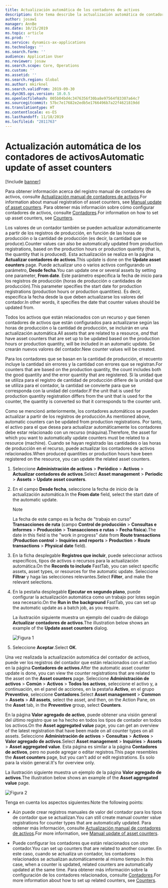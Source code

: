 ```yaml
---
title: Actualización automática de los contadores de activos
description: Este tema describe la actualización automática de contadores de activos en la Administración de activos.
author: josaw1
manager: AnnBe
ms.date: 10/15/2019
ms.topic: article
ms.prod: ''
ms.service: dynamics-ax-applications
ms.technology: ''
ms.search.form: ''
audience: Application User
ms.reviewer: josaw
ms.search.scope: Core, Operations
ms.custom: ''
ms.assetid: ''
ms.search.region: Global
ms.author: mkirknel
ms.search.validFrom: 2019-09-30
ms.dyn365.ops.version: 10.0.5
ms.openlocfilehash: 005b04bd4c3476356f30ba8e97564f83307a64c7
ms.sourcegitcommit: 57bc7e17682e2edb5e1766496b7a22f4621819dd
ms.translationtype: HT
ms.contentlocale: es-ES
ms.lasthandoff: 11/18/2019
ms.locfileid: "2811763"
---
```

# <a name="automatic-update-of-asset-counters"></a><span data-ttu-id="ed71b-103">Actualización automática de los contadores de activos</span><span class="sxs-lookup"><span data-stu-id="ed71b-103">Automatic update of asset counters</span></span>

[!include [banner](../../includes/banner.md)]

<span data-ttu-id="ed71b-104">Para obtener información acerca del registro manual de contadores de activos, consulte [Actualización manual de contadores de activos](../work-orders/manual-update-of-asset-counters.md).</span><span class="sxs-lookup"><span data-stu-id="ed71b-104">For information about manual registration of asset counters, see [Manual update of asset counters](../work-orders/manual-update-of-asset-counters.md).</span></span> <span data-ttu-id="ed71b-105">Para obtener más información sobre cómo configurar contadores de activos, consulte [Contadores](../setup-for-objects/counters.md).</span><span class="sxs-lookup"><span data-stu-id="ed71b-105">For information on how to set up asset counters, see [Counters](../setup-for-objects/counters.md).</span></span>

<span data-ttu-id="ed71b-106">Los valores de un contador también se pueden actualizar automáticamente a partir de los registros de producción, en función de las horas de producción o la cantidad de producción (es decir, la cantidad que se produce).</span><span class="sxs-lookup"><span data-stu-id="ed71b-106">Counter values can also be automatically updated from production registrations, based on the production hours or production quantity (that is, the quantity that is produced).</span></span> <span data-ttu-id="ed71b-107">Esta actualización se realiza en la página **Actualizar contadores de activos**.</span><span class="sxs-lookup"><span data-stu-id="ed71b-107">This update is done on the **Update asset counters** page.</span></span> <span data-ttu-id="ed71b-108">Puede actualizar uno o varios activos configurando un parámetro, **Desde fecha**.</span><span class="sxs-lookup"><span data-stu-id="ed71b-108">You can update one or several assets by setting one parameter, **From date**.</span></span> <span data-ttu-id="ed71b-109">Este parámetro especifica la fecha de inicio para los registros de producción (horas de producción o cantidades de producción).</span><span class="sxs-lookup"><span data-stu-id="ed71b-109">This parameter specifies the start date for production registrations (production hours or production quantities).</span></span> <span data-ttu-id="ed71b-110">Es decir, especifica la fecha desde la que deben actualizarse los valores del contador.</span><span class="sxs-lookup"><span data-stu-id="ed71b-110">In other words, it specifies the date that counter values should be updated from.</span></span>

<span data-ttu-id="ed71b-111">Todos los activos que están relacionados con un recurso *y* que tienen contadores de activos que están configurados para actualizarse según las horas de producción o la cantidad de producción, se incluirán en una actualización automática.</span><span class="sxs-lookup"><span data-stu-id="ed71b-111">All assets that are related to a resource, *and* that have asset counters that are set up to be updated based on the production hours or production quantity, will be included in an automatic update.</span></span> <span data-ttu-id="ed71b-112">Se crearán nuevos valores del contador.</span><span class="sxs-lookup"><span data-stu-id="ed71b-112">New counter values will be created.</span></span>

<span data-ttu-id="ed71b-113">Para los contadores que se basan en la cantidad de producción, el recuento incluye la cantidad sin errores y la cantidad con errores que se registran.</span><span class="sxs-lookup"><span data-stu-id="ed71b-113">For counters that are based on the production quantity, the count includes both the good quantity and the error quantity that are registered.</span></span> <span data-ttu-id="ed71b-114">Si la unidad que se utiliza para el registro de cantidad de producción difiere de la unidad que se utiliza para el contador, la cantidad se convierte para que se corresponda con la unidad del contador.</span><span class="sxs-lookup"><span data-stu-id="ed71b-114">If the unit that is used for production quantity registration differs from the unit that is used for the counter, the quantity is converted so that it corresponds to the counter unit.</span></span>

<span data-ttu-id="ed71b-115">Como se mencionó anteriormente, los contadores automáticos se pueden actualizar a partir de los registros de producción.</span><span class="sxs-lookup"><span data-stu-id="ed71b-115">As mentioned above, automatic counters can be updated from production registrations.</span></span> <span data-ttu-id="ed71b-116">Por tanto, el activo para el que desea para actualizar automáticamente los contadores debe estar relacionado con un recurso (máquina).</span><span class="sxs-lookup"><span data-stu-id="ed71b-116">Therefore, the asset for which you want to automatically update counters must be related to a resource (machine).</span></span> <span data-ttu-id="ed71b-117">Cuando se hayan registrado las cantidades o las horas de producción en el recurso, puede actualizar los contadores de activos relacionados.</span><span class="sxs-lookup"><span data-stu-id="ed71b-117">When produced quantities or production hours have been registered on the resource, you can update the related asset counters.</span></span>

1. <span data-ttu-id="ed71b-118">Seleccione **Administración de activos** > **Periódico** > **Activos** > **Actualizar contadores de activos**.</span><span class="sxs-lookup"><span data-stu-id="ed71b-118">Select **Asset management** > **Periodic** > **Assets** > **Update asset counters**.</span></span>

2. <span data-ttu-id="ed71b-119">En el campo **Desde fecha**, seleccione la fecha de inicio de la actualización automática.</span><span class="sxs-lookup"><span data-stu-id="ed71b-119">In the **From date** field, select the start date of the automatic update.</span></span>

    >[!NOTE]
    ><span data-ttu-id="ed71b-120">La fecha de este campo es la fecha de "trabajo en curso" **Transacciones de ruta** (campo **Control de producción** > **Consultas e informes** > **Producción** > **Transacciones e rutas** > **Fecha física**).</span><span class="sxs-lookup"><span data-stu-id="ed71b-120">The date in this field is the "work in progress" date from **Route transactions** (**Production control** > **Inquiries and reports** > **Production** > **Route transactions** > **Physical date** field).</span></span>

3. <span data-ttu-id="ed71b-121">En la ficha desplegable **Registros que incluir**, puede seleccionar activos específicos, tipos de activos o recursos para la actualización automática.</span><span class="sxs-lookup"><span data-stu-id="ed71b-121">On the **Records to include** FastTab, you can select specific assets, asset types, or resources for the automatic update.</span></span> <span data-ttu-id="ed71b-122">Seleccione **Filtrar** y haga las selecciones relevantes.</span><span class="sxs-lookup"><span data-stu-id="ed71b-122">Select **Filter**, and make the relevant selections.</span></span>

4. <span data-ttu-id="ed71b-123">En la pestaña desplegable **Ejecutar en segundo plano**, puede configurar la actualización automática como un trabajo por lotes según sea necesario.</span><span class="sxs-lookup"><span data-stu-id="ed71b-123">On the **Run in the background** FastTab, you can set up the automatic update as a batch job, as you require.</span></span>

    <span data-ttu-id="ed71b-124">La ilustración siguiente muestra un ejemplo del cuadro de diálogo **Actualizar contadores de activos**.</span><span class="sxs-lookup"><span data-stu-id="ed71b-124">The illustration below shows an example of the **Update asset counters** dialog.</span></span>

    ![Figura 1](media/12-work-orders.png)

5. <span data-ttu-id="ed71b-126">Seleccione **Aceptar**.</span><span class="sxs-lookup"><span data-stu-id="ed71b-126">Select **OK**.</span></span> 

<span data-ttu-id="ed71b-127">Una vez realizada la actualización automática del contador de activos, puede ver los registros del contador que están relacionados con el activo en la página **Contadores de activos**.</span><span class="sxs-lookup"><span data-stu-id="ed71b-127">After the automatic asset counter update is done, you can view the counter registrations that are related to the asset on the **Asset counters** page.</span></span> <span data-ttu-id="ed71b-128">Seleccione **Administración de activos** > **Común** > **Activos** > **Todos los activos**, seleccione el activo y, a continuación, en el panel de acciones, en la pestaña **Activo**, en el grupo **Preventivo**, seleccione **Contadores**.</span><span class="sxs-lookup"><span data-stu-id="ed71b-128">Select **Asset management** > **Common** > **Assets** > **All assets**, select the asset, and then, on the Action Pane, on the **Asset** tab, in the **Preventive** group, select **Counters**.</span></span>

<span data-ttu-id="ed71b-129">En la página **Valor agregado de activo**, puede obtener una visión general del último registro que se ha hecho en todos los tipos de contador en todos los activos.</span><span class="sxs-lookup"><span data-stu-id="ed71b-129">On the **Asset aggregated value** page, you can get an overview of the latest registration that have been made on all counter types on all assets.</span></span> <span data-ttu-id="ed71b-130">Seleccione **Administración de activos** > **Consultas** > **Activos** > **Valor agregado de activos**.</span><span class="sxs-lookup"><span data-stu-id="ed71b-130">Select **Asset management** > **Inquiries** > **Assets** > **Asset aggregated value**.</span></span> <span data-ttu-id="ed71b-131">Esta página es similar a la página **Contadores de activos**, pero no puede agregar o editar registros.</span><span class="sxs-lookup"><span data-stu-id="ed71b-131">This page resembles the **Asset counters** page, but you can't add or edit registrations.</span></span> <span data-ttu-id="ed71b-132">Es solo para la visión general.</span><span class="sxs-lookup"><span data-stu-id="ed71b-132">It's for overview only.</span></span>

<span data-ttu-id="ed71b-133">La ilustración siguiente muestra un ejemplo de la página **Valor agregado de activos**.</span><span class="sxs-lookup"><span data-stu-id="ed71b-133">The illustration below shows an example of the **Asset aggregated value** page.</span></span>

![Figura 2](media/13-work-orders.png)

<span data-ttu-id="ed71b-135">Tenga en cuenta los aspectos siguientes:</span><span class="sxs-lookup"><span data-stu-id="ed71b-135">Note the following points:</span></span>

- <span data-ttu-id="ed71b-136">Aún puede crear registros manuales de valor del contador para los tipos de contador que se actualizan.</span><span class="sxs-lookup"><span data-stu-id="ed71b-136">You can still create manual counter value registrations for counter types that are automatically updated.</span></span> <span data-ttu-id="ed71b-137">Para obtener más información, consulte [Actualización manual de contadores de activos](../work-orders/manual-update-of-asset-counters.md).</span><span class="sxs-lookup"><span data-stu-id="ed71b-137">For more information, see [Manual update of asset counters](../work-orders/manual-update-of-asset-counters.md).</span></span>

- <span data-ttu-id="ed71b-138">Puede configurar los contadores que están relacionados con otro contador.</span><span class="sxs-lookup"><span data-stu-id="ed71b-138">You can set up counters that are related to another counter.</span></span> <span data-ttu-id="ed71b-139">En este caso, cuando se actualiza un contador, los contadores relacionados se actualizan automáticamente al mismo tiempo.</span><span class="sxs-lookup"><span data-stu-id="ed71b-139">In this case, when a counter is updated, related counters are automatically updated at the same time.</span></span> <span data-ttu-id="ed71b-140">Para obtener más información sobre la configuración de los contadores relacionados, consulte [Contadores](../setup-for-objects/counters.md).</span><span class="sxs-lookup"><span data-stu-id="ed71b-140">For more information about how to set up related counters, see [Counters](../setup-for-objects/counters.md).</span></span>

